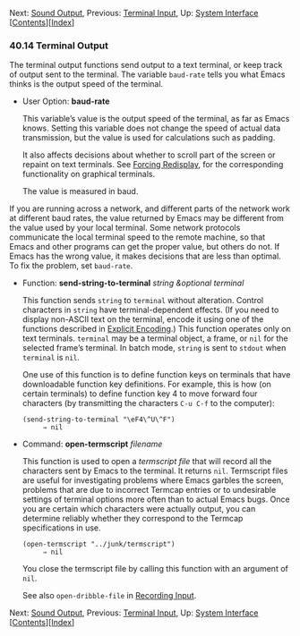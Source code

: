 <!-- This is the GNU Emacs Lisp Reference Manual
corresponding to Emacs version 27.2.

Copyright (C) 1990-1996, 1998-2021 Free Software Foundation,
Inc.

Permission is granted to copy, distribute and/or modify this document
under the terms of the GNU Free Documentation License, Version 1.3 or
any later version published by the Free Software Foundation; with the
Invariant Sections being "GNU General Public License," with the
Front-Cover Texts being "A GNU Manual," and with the Back-Cover
Texts as in (a) below.  A copy of the license is included in the
section entitled "GNU Free Documentation License."

(a) The FSF's Back-Cover Text is: "You have the freedom to copy and
modify this GNU manual.  Buying copies from the FSF supports it in
developing GNU and promoting software freedom." -->

<!-- Created by GNU Texinfo 6.7, http://www.gnu.org/software/texinfo/ -->

Next: [Sound Output](Sound-Output.html), Previous: [Terminal Input](Terminal-Input.html), Up: [System Interface](System-Interface.html)   \[[Contents](index.html#SEC_Contents "Table of contents")]\[[Index](Index.html "Index")]

### 40.14 Terminal Output

The terminal output functions send output to a text terminal, or keep track of output sent to the terminal. The variable `baud-rate` tells you what Emacs thinks is the output speed of the terminal.

*   User Option: **baud-rate**

    This variable’s value is the output speed of the terminal, as far as Emacs knows. Setting this variable does not change the speed of actual data transmission, but the value is used for calculations such as padding.

    It also affects decisions about whether to scroll part of the screen or repaint on text terminals. See [Forcing Redisplay](Forcing-Redisplay.html), for the corresponding functionality on graphical terminals.

    The value is measured in baud.

If you are running across a network, and different parts of the network work at different baud rates, the value returned by Emacs may be different from the value used by your local terminal. Some network protocols communicate the local terminal speed to the remote machine, so that Emacs and other programs can get the proper value, but others do not. If Emacs has the wrong value, it makes decisions that are less than optimal. To fix the problem, set `baud-rate`.

*   Function: **send-string-to-terminal** *string \&optional terminal*

    This function sends `string` to `terminal` without alteration. Control characters in `string` have terminal-dependent effects. (If you need to display non-ASCII text on the terminal, encode it using one of the functions described in [Explicit Encoding](Explicit-Encoding.html).) This function operates only on text terminals. `terminal` may be a terminal object, a frame, or `nil` for the selected frame’s terminal. In batch mode, `string` is sent to `stdout` when `terminal` is `nil`.

    One use of this function is to define function keys on terminals that have downloadable function key definitions. For example, this is how (on certain terminals) to define function key 4 to move forward four characters (by transmitting the characters `C-u C-f` to the computer):

        (send-string-to-terminal "\eF4\^U\^F")
             ⇒ nil

<!---->

*   Command: **open-termscript** *filename*

    This function is used to open a *termscript file* that will record all the characters sent by Emacs to the terminal. It returns `nil`. Termscript files are useful for investigating problems where Emacs garbles the screen, problems that are due to incorrect Termcap entries or to undesirable settings of terminal options more often than to actual Emacs bugs. Once you are certain which characters were actually output, you can determine reliably whether they correspond to the Termcap specifications in use.

        (open-termscript "../junk/termscript")
             ⇒ nil

    You close the termscript file by calling this function with an argument of `nil`.

    See also `open-dribble-file` in [Recording Input](Recording-Input.html).

Next: [Sound Output](Sound-Output.html), Previous: [Terminal Input](Terminal-Input.html), Up: [System Interface](System-Interface.html)   \[[Contents](index.html#SEC_Contents "Table of contents")]\[[Index](Index.html "Index")]
